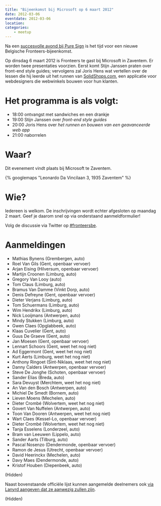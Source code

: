 ```yaml
---
title: "Bijeenkomst bij Microsoft op 6 maart 2012"
date: 2012-03-06
eventdate: 2012-03-06
location: 
categories: 
    - meetup
---
```

Na een [succesvolle avond bij Pure Sign](/bijeenkomsten/2012/pure-sign) is het tijd voor een nieuwe Belgische Fronteers-bijeenkomst.

Op dinsdag 6 maart 2012 is Fronteers te gast bij Microsoft in Zaventem. Er worden twee presentaties voorzien. Eerst komt Stijn Janssen praten over front-end style guides; vervolgens zal Joris Hens wat vertellen over de lessen die hij leerde uit het runnen van [SolidShops.com](http://solidshops.com/), een applicatie voor webdesigners die webwinkels bouwen voor hun klanten.

# Het programma is als volgt:

* 18:00 ontvangst met sandwiches en een drankje
* 19:00 Stijn Janssen over _front-end style guides_
* 20:00 Joris Hens over _het runnen en bouwen van een geavanceerde web app_
* 21:00 naborrelen

# Waar?

Dit evenement vindt plaats bij Microsoft te Zaventem.

{% googlemaps "Leonardo Da Vincilaan 3, 1935 Zaventem" %}

# Wie?

Iedereen is welkom. De inschrijvingen wordt echter afgesloten op maandag 2 maart. Geef je daarom snel op via onderstaand aanmeldformulier!

Volg de discussie via Twitter op [#fronteersbe](https://twitter.com/search?q=%23fronteersbe).

# Aanmeldingen

* Mathias Bynens (Grembergen, auto)
* Roel Van Gils (Gent, openbaar vervoer)
* Arjan Eising (Hilversum, openbaar vervoer)
* Martijn Croonen (Limburg, auto)
* Gregory Van Looy (auto)
* Tom Claus (Limburg, auto)
* Bramus Van Damme (Vinkt Dorp, auto)
* Denis Defreyne (Gent, openbaar vervoer)
* Dieter Verjans (Limburg, auto)
* Tom Schuermans (Limburg, auto)
* Wim Hendrikx (Limburg, auto)
* Nick Looijmans (Antwerpen, auto)
* Mindy Stukken (Limburg, auto)
* Gwen Claes (Opglabbeek, auto)
* Klaas Cuvelier (Gent, auto)
* Guus De Graeve (Gent, auto)
* Jan Moesen (Gent, openbaar vervoer)
* Lennart Schoors (Gent, weet het nog niet)
* Ad Eggermont (Gent, weet het nog niet)
* Kurt Aerts (Limburg, weet het nog niet)
* Anthony Ringoet (Sint-Niklaas, weet het nog niet)
* Danny Calders (Antwerpen, openbaar vervoer)
* Steve De Jonghe (Schoten, openbaar vervoer)
* Sander Elias (Breda, auto)
* Sara Devuyst (Merchtem, weet het nog niet)
* An Van den Bosch (Antwerpen, auto)
* Michiel De Smedt (Bornem, auto)
* Lieven Moens (Mechelen, auto)
* Dieter Crombé (Wolvertem, weet het nog niet)
* Govert Van Nuffelen (Antwerpen, auto)
* Toon Van Dooren (Antwerpen, weet het nog niet)
* Wart Claes (Kessel-Lo, openbaar vervoer)
* Dieter Crombé (Wolvertem, weet het nog niet)
* Tanja Esselens (Londerzeel, auto)
* Bram van Leeuwen (Lippelo, auto)
* Sander Aarts (Tilburg, auto)
* Pascal Nosenzo (Dendermonde, openbaar vervoer)
* Ramon de Jesus (Utrecht, openbaar vervoer)
* David Heerinckx (Mechelen, auto)
* Davy Maes (Dendermonde, auto)
* Kristof Houben (Diepenbeek, auto)

(Hidden)

Naast bovenstaande officiële lijst kunnen aangemelde deelnemers ook [via Lanyrd aangeven dat ze aanwezig zullen zijn](http://lanyrd.com/2012/fronteersbe-microsoft/).

(Hidden)